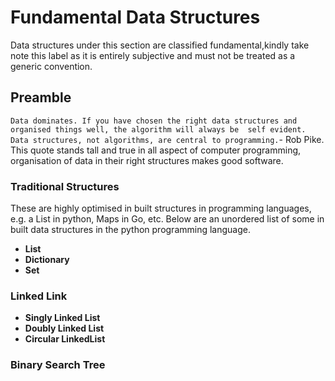 # Fundamental Data Structures
Data structures under this section are classified fundamental,kindly take note this label as it is entirely
subjective and must not be treated as a generic convention.
## Preamble
`Data dominates. If you have chosen the right data structures and organised things well, the algorithm will always be 
self evident. Data structures, not algorithms, are central to programming.`- Rob Pike. This quote stands tall and true in 
all aspect of computer programming, organisation of data in their right structures makes good software. 
### Traditional Structures
These are highly optimised in built structures in programming languages, e.g. a List in python, Maps in Go, etc.
Below are an unordered list of some in built data structures in the python programming language.
* **List**
* **Dictionary**
* **Set**

### Linked Link
* **Singly Linked List**
* **Doubly Linked List**
* **Circular LinkedList**

### Binary Search Tree